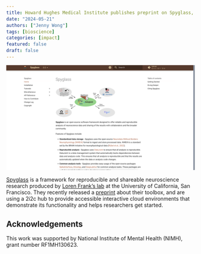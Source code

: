```yaml
---
title: Howard Hughes Medical Institute publishes preprint on Spyglass, a framework for reproducible and shareable neuroscience research
date: "2024-05-21"
authors: ["Jenny Wong"]
tags: [bioscience]
categories: [impact]
featured: false
draft: false
---
```


![Spyglass landing page](featured.png "[Spyglass](https://github.com/LorenFrankLab/spyglass) landing page")

[Spyglass](https://github.com/LorenFrankLab/spyglass) is a framework for reproducible and shareable neuroscience research produced by [Loren Frank’s lab](https://github.com/LorenFrankLab) at the University of California, San Francisco. They recently released a [preprint](https://www.biorxiv.org/content/10.1101/2024.01.25.577295v3.full.pdf+html) about their toolbox, and are using a 2i2c hub to provide accessible interactive cloud environments that demonstrate its functionality and helps researchers get started.

## Acknowledgements

This work was supported by National Institute of Mental Health (NIMH), grant number RF1MH130623.
